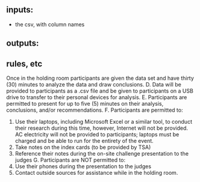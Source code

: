 ## inputs:
- the csv, with column names

## outputs:



## rules, etc
Once in the holding room participants are given the
data set and have thirty (30) minutes to analyze the
data and draw conclusions.
D. Data will be provided to participants as a .csv file and
be given to participants on a USB drive to transfer to
their personal devices for analysis.
E. Participants are permitted to present for up to five
(5) minutes on their analysis, conclusions, and/or
recommendations.
F. Participants are permitted to:
1. Use their laptops, including Microsoft Excel or a
similar tool, to conduct their research during this
time, however, Internet will not be provided. AC
electricity will not be provided to participants;
laptops must be charged and be able to run for
the entirety of the event.
2. Take notes on the index cards (to be provided by
TSA)
3. Reference their notes during the on-site challenge
presentation to the judges
G. Participants are NOT permitted to:
1. Use their phones during the presentation to the
judges
2. Contact outside sources for assistance while in the
holding room.
